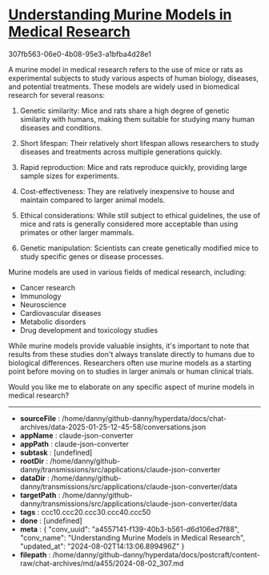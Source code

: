 # [Understanding Murine Models in Medical Research](https://claude.ai/chat/a4557141-f139-40b3-b561-d6d106ed7f88)

307fb563-06e0-4b08-95e3-a1bfba4d28e1

 A murine model in medical research refers to the use of mice or rats as experimental subjects to study various aspects of human biology, diseases, and potential treatments. These models are widely used in biomedical research for several reasons:

1. Genetic similarity: Mice and rats share a high degree of genetic similarity with humans, making them suitable for studying many human diseases and conditions.

2. Short lifespan: Their relatively short lifespan allows researchers to study diseases and treatments across multiple generations quickly.

3. Rapid reproduction: Mice and rats reproduce quickly, providing large sample sizes for experiments.

4. Cost-effectiveness: They are relatively inexpensive to house and maintain compared to larger animal models.

5. Ethical considerations: While still subject to ethical guidelines, the use of mice and rats is generally considered more acceptable than using primates or other larger mammals.

6. Genetic manipulation: Scientists can create genetically modified mice to study specific genes or disease processes.

Murine models are used in various fields of medical research, including:

- Cancer research
- Immunology
- Neuroscience
- Cardiovascular diseases
- Metabolic disorders
- Drug development and toxicology studies

While murine models provide valuable insights, it's important to note that results from these studies don't always translate directly to humans due to biological differences. Researchers often use murine models as a starting point before moving on to studies in larger animals or human clinical trials.

Would you like me to elaborate on any specific aspect of murine models in medical research?

---

* **sourceFile** : /home/danny/github-danny/hyperdata/docs/chat-archives/data-2025-01-25-12-45-58/conversations.json
* **appName** : claude-json-converter
* **appPath** : claude-json-converter
* **subtask** : [undefined]
* **rootDir** : /home/danny/github-danny/transmissions/src/applications/claude-json-converter
* **dataDir** : /home/danny/github-danny/transmissions/src/applications/claude-json-converter/data
* **targetPath** : /home/danny/github-danny/transmissions/src/applications/claude-json-converter/data
* **tags** : ccc10.ccc20.ccc30.ccc40.ccc50
* **done** : [undefined]
* **meta** : {
  "conv_uuid": "a4557141-f139-40b3-b561-d6d106ed7f88",
  "conv_name": "Understanding Murine Models in Medical Research",
  "updated_at": "2024-08-02T14:13:06.899496Z"
}
* **filepath** : /home/danny/github-danny/hyperdata/docs/postcraft/content-raw/chat-archives/md/a455/2024-08-02_307.md